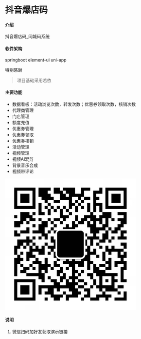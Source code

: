 # 抖音爆店码

#### 介绍
抖音爆店码_同城码系统

#### 软件架构
springboot element-ui uni-app

特别感谢
> 项目基础采用若依

#### 主要功能
- 数据看板：活动浏览次数，转发次数；优惠券领取次数，核销次数
- 代理商管理
- 门店管理
- 额度充值
- 优惠券管理
- 优惠券领取
- 优惠券核销
- 活动管理
- 视频管理
- 视频AI混剪
- 背景音乐合成
- 视频带评论


![img.png](img.png)


#### 说明

1.  微信扫码加好友获取演示链接